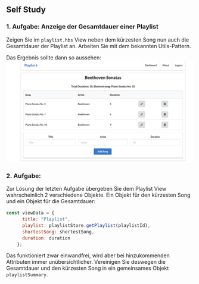 ## Self Study

### 1. Aufgabe: Anzeige der Gesamtdauer einer Playlist

Zeigen Sie im `playlist.hbs` View neben dem kürzesten Song nun auch die Gesamtdauer der Playlist an. Arbeiten Sie mit dem bekannten Utils-Pattern.

Das Ergebnis sollte dann so aussehen:
![img.png](img/img_ex1.png)


### 2. Aufgabe: 

Zur Lösung der letzten Aufgabe übergeben Sie dem Playlist View wahrscheinlich 2 verschiedene Objekte. Ein Objekt für den kürzesten Song und ein Objekt für die Gesamtdauer:

~~~ js
const viewData = {
      title: "Playlist",
      playlist: playlistStore.getPlaylist(playlistId),
      shortestSong: shortestSong,
      duration: duration
    };
~~~
Das funktioniert zwar einwandfrei, wird aber bei hinzukommenden Attributen immer unübersichtlicher. Vereinigen Sie deswegen die Gesamtdauer und den kürzesten Song in ein gemeinsames Objekt `playlistSummary`.



